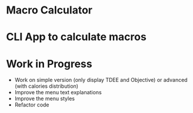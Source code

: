 # Macro Calculator

# CLI App to calculate macros

# Work in Progress

- Work on simple version (only display TDEE and Objective) or advanced (with calories distribution)
- Improve the menu text explanations
- Improve the menu styles
- Refactor code

